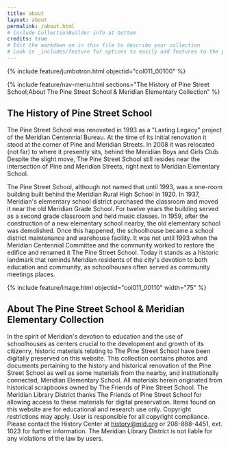 ```yaml
---
title: about 
layout: about
permalink: /about.html
# include CollectionBuilder info at bottom 
credits: true
# Edit the markdown on in this file to describe your collection
# Look in _includes/feature for options to easily add features to the page
---
```


{% include feature/jumbotron.html objectid="col011_00100" %} 

{% include feature/nav-menu.html sections="The History of Pine Street School;About The Pine Street School & Meridian Elementary Collection" %}

## The History of Pine Street School 
The Pine Street School was renovated in 1993 as a "Lasting Legacy" project of the Meridian Centennial Bureau. At the time of its initial renovation it stood at the corner of Pine and Meridian Streets. In 2008 it was relocated (not far) to where it presently sits, behind the Meridian Boys and Girls Club. Despite the slight move, The Pine Street School still resides near the intersection of Pine and Meridian Streets, right next to Meridian Elementary School. 

The Pine Street School, although not named that until 1993, was a one-room building built behind the Meridian Rural High School in 1920. In 1937, Meridian's elementary school district purchased the classroom and moved it near the old Meridian Grade School. For twelve years the building served as a second grade classroom and held music classes. In 1959, after the construction of a new elementary school nearby, the old elementary school was demolished. Once this happened, the schoolhouse became a school district maintenance and warehouse facility. It was not until 1993 when the Meridian Centennial Committee and the community worked to restore the edifice and renamed it The Pine Street School. Today it stands as a historic landmark that reminds Meridian residents of the city's devotion to both education and community, as schoolhouses often served as community meetings places. 

{% include feature/image.html objectid="col011_00110" width="75" %} 

## About The Pine Street School & Meridian Elementary Collection 

In the spirit of Meridian's devotion to education and the use of schoolhouses as centers crucial to the development and growth of its citizenry, historic materials relating to The Pine Street School have been digitally preserved on this website. This collection contains photos and documents pertaining to the history and historical renovation of the Pine Street School as well as some materials from the nearby, and institutionally connected, Meridian Elementary School. All materials herein originated from historical scrapbooks owned by The Friends of Pine Street School. The Meridian Library District thanks The Friends of Pine Street School for allowing access to these materials for digital preservation. Items found on this website are for educational and research use only. Copyright restrictions may apply. User is responsible for all copyright compliance. Please contact the History Center at history@mld.org or 208-888-4451, ext. 1023 for further information. The Meridian Library District is not liable for any violations of the law by users. 
